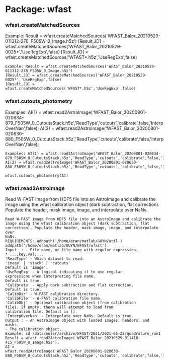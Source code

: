 # Package: wfast


### wfast.createMatchedSources

Example: Result = wfast.createMatchedSources('WFAST_Balor_20210529-011312-278_F505W_0_Image.h5z') [Result,JD] = wfast.createMatchedSources('WFAST_Balor_20210529-0025*','UseRegExp',false) [Result,JD] = wfast.createMatchedSources('WFAST*.h5z','UseRegExp',false)


    
      
    Example: Result = wfast.createMatchedSources('WFAST_Balor_20210529-011312-278_F505W_0_Image.h5z')  
    [Result,JD] = wfast.createMatchedSources('WFAST_Balor_20210529-0025*','UseRegExp',false)  
    [Result,JD] = wfast.createMatchedSources('WFAST*.h5z','UseRegExp',false)  
      
### wfast.cutouts_photometry

Examples: AI(1) = wfast.read2AstroImage('WFAST_Balor_20200801-020634-879_F505W_0_CutoutsStack.h5z','ReadType','cutouts','calibrate',false,'InterpOverNan',false); AI(2) = wfast.read2AstroImage('WFAST_Balor_20200801-020630-880_F505W_0_CutoutsStack.h5z','ReadType','cutouts','calibrate',false,'InterpOverNan',false);


    
      
    Examples: AI(1) = wfast.read2AstroImage('WFAST_Balor_20200801-020634-879_F505W_0_CutoutsStack.h5z','ReadType','cutouts','calibrate',false,'InterpOverNan',false);  
    AI(2) = wfast.read2AstroImage('WFAST_Balor_20200801-020630-880_F505W_0_CutoutsStack.h5z','ReadType','cutouts','calibrate',false,'InterpOverNan',false);  
      
    wfast.cutouts_photometry(AI)  
      
      
      
### wfast.read2AstroImage

Read W-FAST image from HDF5 file into an AstroImage and calibrate the image using the wfast calibration object (dark subtraction, flat correction). Populate the header, mask image, image, and interpolate over NaNs.


    
    Read W-FAST image from HDF5 file into an AstroImage and calibrate the  
    image using the wfast calibration object (dark subtraction, flat  
    correction). Populate the header, mask image, image, and interpolate over  
    NaNs.  
    REQUIREMENTS: addpath('/home/eran/matlab/GUYN/util')  
    addpath('/home/eran/matlab/GUYN/WFAST/wfast')  
    Input  : - File name, or file name with regular expression.  
    * ...,key,val,...  
    'ReadType' - Which dataset to read:  
    'image' | 'stack' | 'cutouts'  
    Default is 'image'.  
    'UseRegExp' - A logical indicating if to use regular  
    expressions when interpreting file name.  
    Default is true.  
    'Calibrate' - Apply dark subtraction and flat correction.  
    Default is true.  
    'CalibDir' - W-FAST calibration directory.  
    'CalibFile' - W-FAST calibration file name.  
    'CalibObj' - Optional calibration object (from calibration  
    file). If empty, thenm will attempt to load from  
    calibration file. Default is [].  
    'InterpOverNan' - Interpolate over NaNs. Default is true.  
    Output : - An AstroImage object with loaded images, headers, and  
    masks.  
    - The calibration object.  
    Example: cd /data/euler/archive/WFAST/2021/2021-05-28/quadrature_run1  
    Result = wfast.read2AstroImage('WFAST_Balor_20210529-011410-415_F505W_0_Image.h5z');  
    AI =  
    wfast.read2AstroImage('WFAST_Balor_20200801-020630-880_F505W_0_CutoutsStack.h5z','ReadType','cutouts','calibrate',false,'InterpOverNan',false);  
      
      
